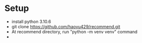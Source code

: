 # Setup
- install python 3.10.6
- git clone https://github.com/haovu429/recommend.git
- At recommend directory, run "python -m venv venv" command
- 
